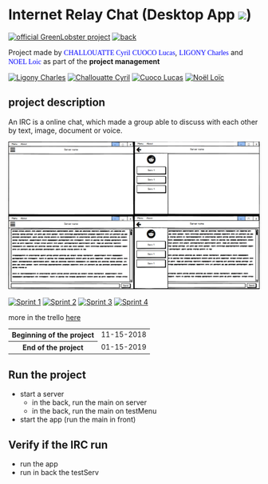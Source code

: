 # Internet Relay Chat (Desktop App <img src="https://img.icons8.com/color/48/000000/monitor.png">)

[![official GreenLobster project](https://img.shields.io/badge/GL-Official-276955.svg)](https://trello.com/greenlobster2/home)
[![back](https://img.shields.io/badge/eDiome-Back-41A48D.svg)](https://github.com/CharlesLgn/IRCServ)

Project made by
    <span style="color:blue; font-family:Georgia;">CHALLOUATTE Cyril</span>
    <span style="color:blue; font-family:Georgia;">CUOCO Lucas</span>,
    <span style="color:blue; font-family:Georgia;">LIGONY Charles</span> and
    <span style="color:blue; font-family:Georgia;">NOEL Loic</span> as part of the <b>project management</b>
    
[![Ligony Charles](https://img.shields.io/badge/Charles-LinkedIn-1E90E7.svg)](https://www.linkedin.com/in/charles-ligony-893177134/)
[![Challouatte Cyril](https://img.shields.io/badge/Cyril-LinkedIn-1E90E7.svg)](https://www.linkedin.com/in/cyril-challouatte-824021160/)
[![Cuoco Lucas](https://img.shields.io/badge/Lucas-LinkedIn-1E90E7.svg)](https://www.linkedin.com/in/lucas-cuoco-31962a146/)
[![Noël Loïc](https://img.shields.io/badge/Loïc-LinkedIn-1E90E7.svg)](https://www.linkedin.com/in/loicnoelpro/)   

## project description
An IRC is a online chat, which made a group able to discuss with each other by text, image, document or voice.

![diagramm](src/main/resources/image/interface.png)

[![Sprint 1](https://img.shields.io/badge/eDiome-Sprint%201-brightgreen.svg)](https://trello.com/b/PkO7KebO/ediome-sprint-1)
[![Sprint 2](https://img.shields.io/badge/eDiome-Sprint%202-brightgreen.svg)](https://trello.com/b/YNmwezgZ/ediome-sprint-2)
[![Sprint 3](https://img.shields.io/badge/eDiome-Sprint%203-brightgreen.svg)](https://trello.com/b/C4NDcPDr/ediome-sprint-3)
[![Sprint 4](https://img.shields.io/badge/eDiome-Sprint%204-brightgreen.svg)](https://trello.com/b/ZWyKmlNV/ediome-sprint-4-final)

 more in the trello [here](https://trello.com/b/AjUTBUOB)
 
 <table>
    <tr>
        <th>Beginning of the project</th>
        <td>11-15-2018</td>
    </tr>
    <tr>
        <th>End of the project</th>
        <td>01-15-2019</td>
    </tr>
</table>
 
## Run the project
- start a server
    - in the back, run the main on server
    - in the back, run the main on testMenu
- start the app (run the main in front)

## Verify if the IRC run
- run the app
- run in back the testServ
